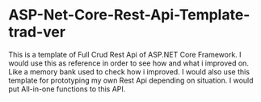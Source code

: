 # ASP-Net-Core-Rest-Api-Template-trad-ver
This is a template of Full Crud Rest Api of ASP.NET Core Framework. I would use this as reference in order to see how and what i improved on. Like a memory bank used to check how i improved. I would also use this template for prototyping my own Rest Api depending on situation.  I would put All-in-one functions to this API.
